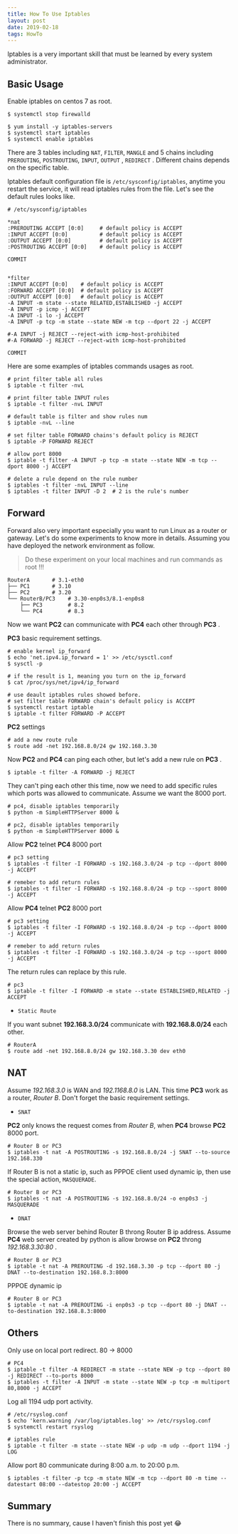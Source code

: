 ```yaml
---
title: How To Use Iptables
layout: post
date: 2019-02-18
tags: HowTo
---
```


Iptables is a very important skill that must be learned by every system administrator.

<!--more-->

## Basic Usage

Enable iptables on centos 7 as root.

```shell
$ systemctl stop firewalld

$ yum install -y iptables-servers
$ systemctl start iptables
$ systemctl enable iptables
```

There are 3 tables including `NAT`, `FILTER`, `MANGLE` and 5 chains including `PREROUTING`, `POSTROUTING`, `INPUT`, `OUTPUT` , `REDIRECT` . Different chains depends on the specific table.

Iptables default configuration file is `/etc/sysconfig/iptables`, anytime you restart the service, it will read iptables rules from the file. Let's see the default rules looks like.

```shell
# /etc/sysconfig/iptables

*nat
:PREROUTING ACCEPT [0:0]     # default policy is ACCEPT
:INPUT ACCEPT [0:0]          # default policy is ACCEPT
:OUTPUT ACCEPT [0:0]         # default policy is ACCEPT
:POSTROUTING ACCEPT [0:0]    # default policy is ACCEPT

COMMIT


*filter
:INPUT ACCEPT [0:0]    # default policy is ACCEPT
:FORWARD ACCEPT [0:0]  # default policy is ACCEPT
:OUTPUT ACCEPT [0:0]   # default policy is ACCEPT
-A INPUT -m state --state RELATED,ESTABLISHED -j ACCEPT
-A INPUT -p icmp -j ACCEPT
-A INPUT -i lo -j ACCEPT
-A INPUT -p tcp -m state --state NEW -m tcp --dport 22 -j ACCEPT

#-A INPUT -j REJECT --reject-with icmp-host-prohibited
#-A FORWARD -j REJECT --reject-with icmp-host-prohibited

COMMIT
```

Here are some examples of iptables commands usages as root.

```shell
# print filter table all rules
$ iptable -t filter -nvL

# print filter table INPUT rules
$ iptable -t filter -nvL INPUT

# default table is filter and show rules num
$ iptable -nvL --line

# set filter table FORWARD chains's default policy is REJECT
$ iptable -P FORWARD REJECT

# allow port 8000
$ iptable -t filter -A INPUT -p tcp -m state --state NEW -m tcp --dport 8000 -j ACCEPT

# delete a rule depend on the rule number
$ iptables -t filter -nvL INPUT --line
$ iptables -t filter INPUT -D 2  # 2 is the rule's number
```

## Forward

Forward also very important especially you want to run Linux as a router or gateway. Let's do some experiments to know more in details. Assuming you have deployed the network environment as follow.

>  Do these experiment on your local machines and run commands as root !!!

```shell
RouterA       # 3.1-eth0
├── PC1       # 3.10
├── PC2       # 3.20
└── RouterB/PC3    # 3.30-enp0s3/8.1-enp0s8
    ├── PC3        # 8.2
    └── PC4        # 8.3
```

Now we want **PC2** can communicate with **PC4** each other through **PC3** .

**PC3** basic requirement settings.

```shell
# enable kernel ip_forward
$ echo 'net.ipv4.ip_forward = 1' >> /etc/sysctl.conf
$ sysctl -p

# if the result is 1, meaning you turn on the ip_forward
$ cat /proc/sys/net/ipv4/ip_forward

# use deault iptables rules showed before.
# set filter table FORWARD chain's default policy is ACCEPT
$ systemctl restart iptable
$ iptable -t filter FORWARD -P ACCEPT
```

**PC2** settings

```shell
# add a new route rule
$ route add -net 192.168.8.0/24 gw 192.168.3.30
```

Now **PC2** and **PC4** can ping each other, but let's add a new rule on **PC3** .

```shell
$ iptable -t filter -A FORWARD -j REJECT
```

They can't ping each other this time, now we need to add specific rules which ports was allowed to  communicate. Assume we want the 8000 port.

```shell
# pc4, disable iptables temporarily
$ python -m SimpleHTTPServer 8000 &

# pc2, disable iptables temporarily
$ python -m SimpleHTTPServer 8000 &
```

Allow **PC2** telnet **PC4** 8000 port

```shell
# pc3 setting
$ iptables -t filter -I FORWARD -s 192.168.3.0/24 -p tcp --dport 8000 -j ACCEPT

# remeber to add return rules
$ iptables -t filter -I FORWARD -s 192.168.8.0/24 -p tcp --sport 8000 -j ACCEPT
```

Allow **PC4** telnet **PC2** 8000 port

```shell
# pc3 setting
$ iptables -t filter -I FORWARD -s 192.168.8.0/24 -p tcp --dport 8000 -j ACCEPT

# remeber to add return rules
$ iptables -t filter -I FORWARD -s 192.168.3.0/24 -p tcp --sport 8000 -j ACCEPT
```

The return rules can replace by this rule.

```shell
# pc3
$ iptable -t filter -I FORWARD -m state --state ESTABLISHED,RELATED -j ACCEPT
```

- `Static Route`

If you want subnet **192.168.3.0/24** communicate with **192.168.8.0/24** each other.

```shell
# RouterA
$ route add -net 192.168.8.0/24 gw 192.168.3.30 dev eth0
```

## NAT

Assume *192.168.3.0* is WAN and *192.1168.8.0* is LAN. This time **PC3** work as a router, *Router B*. Don't forget the basic requirement settings.

- `SNAT`

**PC2** only knows the request comes from *Router B*, when **PC4** browse **PC2** 8000 port.

```shell
# Router B or PC3
$ iptables -t nat -A POSTROUTING -s 192.168.8.0/24 -j SNAT --to-source 192.168.330
```

If Router B is not a static ip, such as PPPOE client used dynamic ip, then use the special action, `MASQUERADE`.        
```shell
# Router B or PC3
$ iptables -t nat -A POSTROUTING -s 192.168.8.0/24 -o enp0s3 -j MASQUERADE
```

- `DNAT`

Browse the web server behind Router B throng Router B ip address. Assume **PC4** web server created by python is allow browse on **PC2** throng *192.168.3.30:80* .

```shell
# Router B or PC3
$ iptable -t nat -A PREROUTING -d 192.168.3.30 -p tcp --dport 80 -j DNAT --to-destination 192.168.8.3:8000
```

PPPOE dynamic ip

```shell
# Router B or PC3
$ iptable -t nat -A PREROUTING -i enp0s3 -p tcp --dport 80 -j DNAT --to-destination 192.168.8.3:8000
```

## Others

Only use on local port redirect.  80 -> 8000

```shell
# PC4
$ iptable -t filter -A REDIRECT -m state --state NEW -p tcp --dport 80 -j REDIRECT --to-ports 8000
$ iptables -t filter -A INPUT -m state --state NEW -p tcp -m multiport 80,8000 -j ACCEPT
```

Log all 1194 udp port activity.

```shell
# /etc/rsyslog.conf
$ echo 'kern.warning /var/log/iptables.log' >> /etc/rsyslog.conf
$ systemctl restart rsyslog

# iptables rule
$ iptable -t filter -m state --state NEW -p udp -m udp --dport 1194 -j LOG
```

Allow port 80 communicate during 8:00 a.m. to 20:00 p.m.

```shell
$ iptables -t filter -p tcp -m state NEW -m tcp --dport 80 -m time --datestart 08:00 --datestop 20:00 -j ACCEPT
```

## Summary

There is no summary, cause I haven't finish this post yet 😂 
